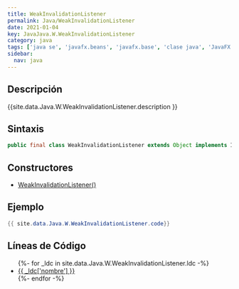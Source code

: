 ```yaml
---
title: WeakInvalidationListener
permalink: Java/WeakInvalidationListener
date: 2021-01-04
key: JavaJava.W.WeakInvalidationListener
category: java
tags: ['java se', 'javafx.beans', 'javafx.base', 'clase java', 'JavaFX 2.0']
sidebar: 
  nav: java
---
```


## Descripción
{{site.data.Java.W.WeakInvalidationListener.description }}

## Sintaxis
~~~java
public final class WeakInvalidationListener extends Object implements InvalidationListener, WeakListener
~~~

## Constructores
* [WeakInvalidationListener()](/Java/WeakInvalidationListener/WeakInvalidationListener/)

## Ejemplo
~~~java
{{ site.data.Java.W.WeakInvalidationListener.code}}
~~~

## Líneas de Código
<ul>
{%- for _ldc in site.data.Java.W.WeakInvalidationListener.ldc -%}
   <li>
       <a href="{{_ldc['url'] }}">{{ _ldc['nombre'] }}</a>
   </li>
{%- endfor -%}
</ul>
